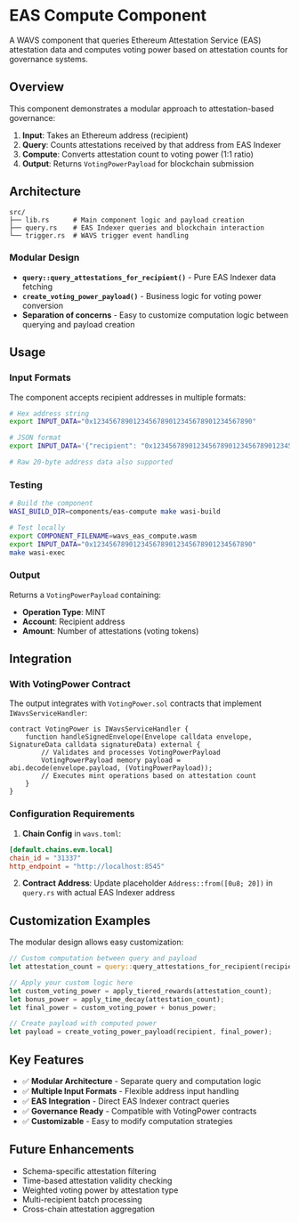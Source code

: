 # EAS Compute Component

A WAVS component that queries Ethereum Attestation Service (EAS) attestation data and computes voting power based on attestation counts for governance systems.

## Overview

This component demonstrates a modular approach to attestation-based governance:

1. **Input**: Takes an Ethereum address (recipient)
2. **Query**: Counts attestations received by that address from EAS Indexer
3. **Compute**: Converts attestation count to voting power (1:1 ratio)
4. **Output**: Returns `VotingPowerPayload` for blockchain submission

## Architecture

```
src/
├── lib.rs      # Main component logic and payload creation
├── query.rs    # EAS Indexer queries and blockchain interaction
└── trigger.rs  # WAVS trigger event handling
```

### Modular Design

- **`query::query_attestations_for_recipient()`** - Pure EAS Indexer data fetching
- **`create_voting_power_payload()`** - Business logic for voting power conversion
- **Separation of concerns** - Easy to customize computation logic between querying and payload creation

## Usage

### Input Formats

The component accepts recipient addresses in multiple formats:

```bash
# Hex address string
export INPUT_DATA="0x1234567890123456789012345678901234567890"

# JSON format
export INPUT_DATA='{"recipient": "0x1234567890123456789012345678901234567890"}'

# Raw 20-byte address data also supported
```

### Testing

```bash
# Build the component
WASI_BUILD_DIR=components/eas-compute make wasi-build

# Test locally
export COMPONENT_FILENAME=wavs_eas_compute.wasm
export INPUT_DATA="0x1234567890123456789012345678901234567890"
make wasi-exec
```

### Output

Returns a `VotingPowerPayload` containing:
- **Operation Type**: MINT
- **Account**: Recipient address
- **Amount**: Number of attestations (voting tokens)

## Integration

### With VotingPower Contract

The output integrates with `VotingPower.sol` contracts that implement `IWavsServiceHandler`:

```solidity
contract VotingPower is IWavsServiceHandler {
    function handleSignedEnvelope(Envelope calldata envelope, SignatureData calldata signatureData) external {
        // Validates and processes VotingPowerPayload
        VotingPowerPayload memory payload = abi.decode(envelope.payload, (VotingPowerPayload));
        // Executes mint operations based on attestation count
    }
}
```

### Configuration Requirements

1. **Chain Config** in `wavs.toml`:
```toml
[default.chains.evm.local]
chain_id = "31337"
http_endpoint = "http://localhost:8545"
```

2. **Contract Address**: Update placeholder `Address::from([0u8; 20])` in `query.rs` with actual EAS Indexer address

## Customization Examples

The modular design allows easy customization:

```rust
// Custom computation between query and payload
let attestation_count = query::query_attestations_for_recipient(recipient).await?;

// Apply your custom logic here
let custom_voting_power = apply_tiered_rewards(attestation_count);
let bonus_power = apply_time_decay(attestation_count);
let final_power = custom_voting_power + bonus_power;

// Create payload with computed power
let payload = create_voting_power_payload(recipient, final_power);
```

## Key Features

- ✅ **Modular Architecture** - Separate query and computation logic
- ✅ **Multiple Input Formats** - Flexible address input handling  
- ✅ **EAS Integration** - Direct EAS Indexer contract queries
- ✅ **Governance Ready** - Compatible with VotingPower contracts
- ✅ **Customizable** - Easy to modify computation strategies

## Future Enhancements

- Schema-specific attestation filtering
- Time-based attestation validity checking  
- Weighted voting power by attestation type
- Multi-recipient batch processing
- Cross-chain attestation aggregation